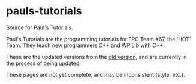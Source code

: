 # pauls-tutorials
Source for Paul's Tutorials.

Paul's Tutorials are the programming tutorials for FRC Team #67, the 'HOT' Team. They teach new programmers C++ and WPILib with C++.

These are the updated versions from the [old version](https://code.google.com/p/hot67-programming-resources/wiki/Main_Page?tm=6), and are currently in the process of being updated.

These pages are not yet complete, and may be inconsistent (style, etc.).
